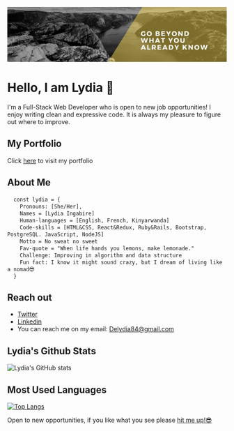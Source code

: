 ![screenshot](./bey.jpeg)


# Hello, I am Lydia 👋

I'm a Full-Stack Web Developer who is open to new job opportunities! I enjoy writing clean and expressive code. It is always my pleasure to figure out where to improve.

## My Portfolio

Click [here](https://delicelydia.github.io/my_portfolio/) to visit my portfolio


## About Me
```
  const lydia = {
    Pronouns: [She/Her],
    Names = [Lydia Ingabire]
    Human-languages = [English, French, Kinyarwanda]
    Code-skills = [HTML&CSS, React&Redux, Ruby&Rails, Bootstrap, PostgreSQL. JavaScript, NodeJS]
    Motto = No sweat no sweet
    Fav-quote = "When life hands you lemons, make lemonade."
    Challenge: Improving in algorithm and data structure
    Fun fact: I know it might sound crazy, but I dream of living like a nomad😎
  }
```

## Reach out

- [Twitter](https://twitter.com/IngabireLydia3)
- [Linkedin](https://www.linkedin.com/in/delice-lydia/) 
- You can reach me on my email: Delydia84@gmail.com

## Lydia's Github Stats

![Lydia's GitHub stats](https://github-readme-stats.vercel.app/api?username=DeliceLydia&theme=midnight-purple&show_icons=true)

## Most Used Languages

[![Top Langs](https://github-readme-stats.vercel.app/api/top-langs/?username=DeliceLydia&theme=midnight-purple)](https://github.com/DeliceLydia/github-readme-stats)


Open to new opportunities, if you like what you see please [hit me up!😎]("")


